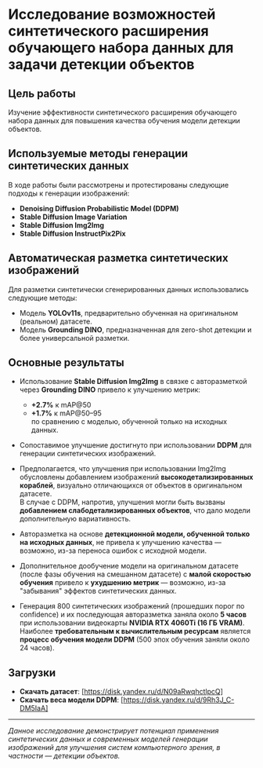# Исследование возможностей синтетического расширения обучающего набора данных для задачи детекции объектов

## Цель работы

Изучение эффективности синтетического расширения обучающего набора данных для повышения качества обучения модели детекции объектов.

## Используемые методы генерации синтетических данных

В ходе работы были рассмотрены и протестированы следующие подходы к генерации изображений:

- **Denoising Diffusion Probabilistic Model (DDPM)**  
- **Stable Diffusion Image Variation**  
- **Stable Diffusion Img2Img**  
- **Stable Diffusion InstructPix2Pix**

## Автоматическая разметка синтетических изображений

Для разметки синтетически сгенерированных данных использовались следующие методы:

- Модель **YOLOv11s**, предварительно обученная на оригинальном (реальном) датасете.
- Модель **Grounding DINO**, предназначенная для zero-shot детекции и более универсальной разметки.

## Основные результаты

- Использование **Stable Diffusion Img2Img** в связке с авторазметкой через **Grounding DINO** привело к улучшению метрик:
  - **+2.7%** к mAP@50  
  - **+1.7%** к mAP@50–95  
  по сравнению с моделью, обученной только на исходных данных.
  
- Сопоставимое улучшение достигнуто при использовании **DDPM** для генерации синтетических изображений.

- Предполагается, что улучшения при использовании Img2Img обусловлены добавлением изображений **высокодетализированных кораблей**, визуально отличающихся от объектов в оригинальном датасете.  
  В случае с DDPM, напротив, улучшения могли быть вызваны **добавлением слабодетализированных объектов**, что дало модели дополнительную вариативность.

- Авторазметка на основе **детекционной модели, обученной только на исходных данных**, не привела к улучшению качества — возможно, из-за переноса ошибок с исходной модели.

- Дополнительное дообучение модели на оригинальном датасете (после фазы обучения на смешанном датасете) с **малой скоростью обучения** привело к **ухудшению метрик** — возможно, из-за "забывания" эффектов синтетических данных.

- Генерация 800 синтетических изображений (прошедших порог по confidence) и их последующая авторазметка заняла около **5 часов** при использовании видеокарты **NVIDIA RTX 4060Ti (16 ГБ VRAM)**. Наиболее **требовательным к вычислительным ресурсам** является **процесс обучения модели DDPM** (500 эпох обучения заняли около 24 часов).

## Загрузки

- **Скачать датасет**: [https://disk.yandex.ru/d/N09aRwqhctlpcQ]
- **Скачать веса модели DDPM**: [https://disk.yandex.ru/d/9Rh3J_C-DM5IaA]

---

*Данное исследование демонстрирует потенциал применения синтетических данных и современных моделей генерации изображений для улучшения систем компьютерного зрения, в частности — детекции объектов.*  